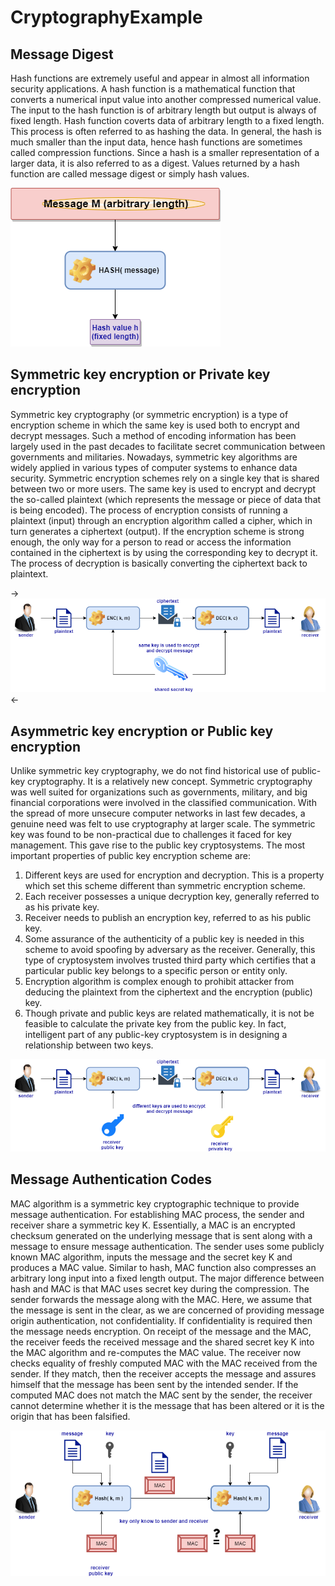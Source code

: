 # CryptographyExample

## Message Digest

Hash functions are extremely useful and appear in almost all information security applications. A hash function is a mathematical function that converts a numerical input value into another compressed numerical value. The input to the hash function is of arbitrary length but output is always of fixed length. Hash function coverts data of arbitrary length to a fixed length. This process is often referred to as hashing the data. In general, the hash is much smaller than the input data, hence hash functions are sometimes called compression functions. Since a hash is a smaller representation of a larger data, it is also referred to as a digest. Values returned by a hash function are called message digest or simply hash values.

![alt text](https://github.com/cicciog/CryptographyExample/blob/master/images/hash_functions.png "Hash function")

## Symmetric key encryption or Private key encryption

Symmetric key cryptography (or symmetric encryption) is a type of encryption scheme in which the same key is used both to encrypt and decrypt messages. Such a method of encoding information has been largely used in the past decades to facilitate secret communication between governments and militaries. Nowadays, symmetric key algorithms are widely applied in various types of computer systems to enhance data security. Symmetric encryption schemes rely on a single key that is shared between two or more users. The same key is used to encrypt and decrypt the so-called plaintext (which represents the message or piece of data that is being encoded). The process of encryption consists of running a plaintext (input) through an encryption algorithm called a cipher, which in turn generates a ciphertext (output). If the encryption scheme is strong enough, the only way for a person to read or access the information contained in the ciphertext is by using the corresponding key to decrypt it. The process of decryption is basically converting the ciphertext back to plaintext.

-> ![alt text](https://github.com/cicciog/CryptographyExample/blob/master/images/symmetric-encryption.png "Private key encryption") <-

## Asymmetric key encryption or Public key encryption

Unlike symmetric key cryptography, we do not find historical use of public-key cryptography. It is a relatively new concept. Symmetric cryptography was well suited for organizations such as governments, military, and big financial corporations were involved in the classified communication. With the spread of more unsecure computer networks in last few decades, a genuine need was felt to use cryptography at larger scale. The symmetric key was found to be non-practical due to challenges it faced for key management. This gave rise to the public key cryptosystems.
The most important properties of public key encryption scheme are:
1. Different keys are used for encryption and decryption. This is a property which set this scheme different than symmetric encryption scheme.
2. Each receiver possesses a unique decryption key, generally referred to as his private key.
3. Receiver needs to publish an encryption key, referred to as his public key.
4. Some assurance of the authenticity of a public key is needed in this scheme to avoid spoofing by adversary as the receiver. Generally, this type of cryptosystem involves trusted third party which certifies that a particular public key belongs to a specific person or entity only.
5. Encryption algorithm is complex enough to prohibit attacker from deducing the plaintext from the ciphertext and the encryption (public) key.
6. Though private and public keys are related mathematically, it is not be feasible to calculate the private key from the public key. In fact, intelligent part of any public-key cryptosystem is in designing a relationship between two keys.

![alt text](https://github.com/cicciog/CryptographyExample/blob/master/images/public-key-encryption.png "Public key encryption")

## Message Authentication Codes

MAC algorithm is a symmetric key cryptographic technique to provide message authentication. For establishing MAC process, the sender and receiver share a symmetric key K. Essentially, a MAC is an encrypted checksum generated on the underlying message that is sent along with a message to ensure message authentication. The sender uses some publicly known MAC algorithm, inputs the message and the secret key K and produces a MAC value. Similar to hash, MAC function also compresses an arbitrary long input into a fixed length output. The major difference between hash and MAC is that MAC uses secret key during the compression. The sender forwards the message along with the MAC. Here, we assume that the message is sent in the clear, as we are concerned of providing message origin authentication, not confidentiality. If confidentiality is required then the message needs encryption. On receipt of the message and the MAC, the receiver feeds the received message and the shared secret key K into the MAC algorithm and re-computes the MAC value. The receiver now checks equality of freshly computed MAC with the MAC received from the sender. If they match, then the receiver accepts the message and assures himself that the message has been sent by the intended sender. If the computed MAC does not match the MAC sent by the sender, the receiver cannot determine whether it is the message that has been altered or it is the origin that has been falsified.

![alt text](https://github.com/cicciog/CryptographyExample/blob/master/images/mac.png "MAC")
